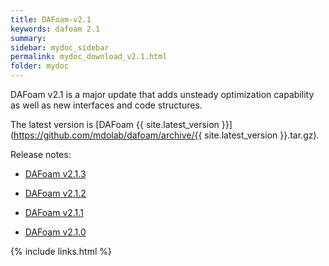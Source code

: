 ```yaml
---
title: DAFoam-v2.1
keywords: dafoam 2.1
summary: 
sidebar: mydoc_sidebar
permalink: mydoc_download_v2.1.html
folder: mydoc
---
```


DAFoam v2.1 is a major update that adds unsteady optimization capability as well as new interfaces and code structures.

The latest version is [DAFoam {{ site.latest_version }}](https://github.com/mdolab/dafoam/archive/{{ site.latest_version }}.tar.gz).

Release notes:

- [DAFoam v2.1.3](https://github.com/mdolab/dafoam/releases/tag/v2.1.3)

- [DAFoam v2.1.2](https://github.com/mdolab/dafoam/releases/tag/v2.1.2)

- [DAFoam v2.1.1](https://github.com/mdolab/dafoam/releases/tag/v2.1.1)

- [DAFoam v2.1.0](https://github.com/mdolab/dafoam/releases/tag/v2.1.0)


{% include links.html %}
